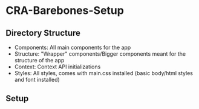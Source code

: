 #  CRA-Barebones-Setup

## Directory Structure
- Components: All main components for the app
- Structure: "Wrapper" components/Bigger components meant for the structure of the app
- Context: Context API initializations
- Styles: All styles, comes with main.css installed (basic body/html styles and font installed)

## Setup